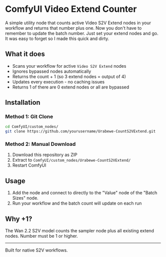 # ComfyUI Video Extend Counter

A simple utility node that counts active Video S2V Extend nodes in your workflow and returns that number plus one. Now you don't have to remember to update the batch number. Just set your extend nodes and go. It was easy to forget so I made this quick and dirty.

## What it does

- Scans your workflow for active `Video S2V Extend` nodes
- Ignores bypassed nodes automatically  
- Returns the count + 1 (so 3 extend nodes = output of 4)
- Updates every execution - no caching issues
- Returns 1 of there are 0 extend nodes or all are bypassed

## Installation

### Method 1: Git Clone
```bash
cd ComfyUI/custom_nodes/
git clone https://github.com/yourusername/Urabewe-CountS2VExtend.git
```

### Method 2: Manual Download
1. Download this repository as ZIP
2. Extract to `ComfyUI/custom_nodes/Urabewe-CountS2VExtend/`
3. Restart ComfyUI

## Usage

1. Add the node and connect to directly to the "Value" node of the "Batch Sizes" node.
2. Run your workflow and the batch count will update on each run


## Why +1?

The Wan 2.2 S2V model counts the sampler node plus all existing extend nodes. Number must be 1 or higher.

---

Built for native S2V workflows.